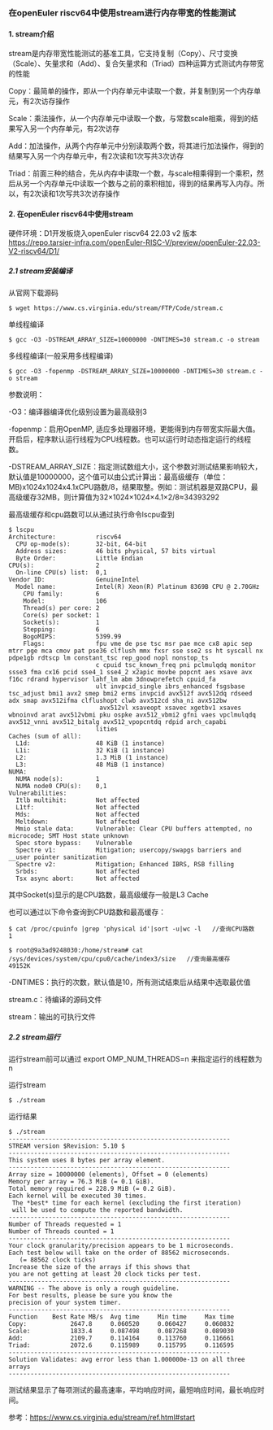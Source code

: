 ### 在openEuler riscv64中使用stream进行内存带宽的性能测试

#### 1. stream介绍

stream是内存带宽性能测试的基准工具，它支持复制（Copy）、尺寸变换（Scale）、矢量求和（Add）、复合矢量求和（Triad）四种运算方式测试内存带宽的性能

Copy：最简单的操作，即从一个内存单元中读取一个数，并复制到另一个内存单元，有2次访存操作

Scale：乘法操作，从一个内存单元中读取一个数，与常数scale相乘，得到的结果写入另一个内存单元，有2次访存

Add：加法操作，从两个内存单元中分别读取两个数，将其进行加法操作，得到的结果写入另一个内存单元中，有2次读和1次写共3次访存

Triad：前面三种的结合，先从内存中读取一个数，与scale相乘得到一个乘积，然后从另一个内存单元中读取一个数与之前的乘积相加，得到的结果再写入内存。所以，有2次读和1次写共3次访存操作

#### 2. 在openEuler riscv64中使用stream

硬件环境：D1开发板烧入openEuler riscv64 22.03 v2 版本 https://repo.tarsier-infra.com/openEuler-RISC-V/preview/openEuler-22.03-V2-riscv64/D1/

##### 2.1 stream安装编译

从官网下载源码

````
$ wget https://www.cs.virginia.edu/stream/FTP/Code/stream.c
````

 单线程编译

````
$ gcc -O3 -DSTREAM_ARRAY_SIZE=10000000 -DNTIMES=30 stream.c -o stream
````

多线程编译(一般采用多线程编译)

````
$ gcc -O3 -fopenmp -DSTREAM_ARRAY_SIZE=10000000 -DNTIMES=30 stream.c -o stream
````

参数说明：

-O3：编译器编译优化级别设置为最高级别3

-fopenmp：启用OpenMP, 适应多处理器环境，更能得到内存带宽实际最大值。开启后，程序默认运行线程为CPU线程数。也可以运行时动态指定运行的线程数。

-DSTREAM_ARRAY_SIZE：指定测试数组大小，这个参数对测试结果影响较大，默认值是10000000，这个值可以由公式计算出：最高级缓存（单位：MB)x1024x1024x4.1xCPU路数/8，结果取整。例如：测试机器是双路CPU，最高级缓存32MB，则计算值为32×1024×1024×4.1×2/8≈34393292

最高级缓存和cpu路数可以从通过执行命令lscpu查到

````
$ lscpu
Architecture:           riscv64
  CPU op-mode(s):       32-bit, 64-bit
  Address sizes:        46 bits physical, 57 bits virtual
  Byte Order:           Little Endian
CPU(s):                 2
  On-line CPU(s) list:  0,1
Vendor ID:              GenuineIntel
  Model name:           Intel(R) Xeon(R) Platinum 8369B CPU @ 2.70GHz
    CPU family:         6
    Model:              106
    Thread(s) per core: 2
    Core(s) per socket: 1
    Socket(s):          1
    Stepping:           6
    BogoMIPS:           5399.99
    Flags:              fpu vme de pse tsc msr pae mce cx8 apic sep mtrr pge mca cmov pat pse36 clflush mmx fxsr sse sse2 ss ht syscall nx pdpe1gb rdtscp lm constant_tsc rep_good nopl nonstop_ts
                        c cpuid tsc_known_freq pni pclmulqdq monitor ssse3 fma cx16 pcid sse4_1 sse4_2 x2apic movbe popcnt aes xsave avx f16c rdrand hypervisor lahf_lm abm 3dnowprefetch cpuid_fa
                        ult invpcid_single ibrs_enhanced fsgsbase tsc_adjust bmi1 avx2 smep bmi2 erms invpcid avx512f avx512dq rdseed adx smap avx512ifma clflushopt clwb avx512cd sha_ni avx512bw
                         avx512vl xsaveopt xsavec xgetbv1 xsaves wbnoinvd arat avx512vbmi pku ospke avx512_vbmi2 gfni vaes vpclmulqdq avx512_vnni avx512_bitalg avx512_vpopcntdq rdpid arch_capabi
                        lities
Caches (sum of all):    
  L1d:                  48 KiB (1 instance)
  L1i:                  32 KiB (1 instance)
  L2:                   1.3 MiB (1 instance)
  L3:                   48 MiB (1 instance)
NUMA:                   
  NUMA node(s):         1
  NUMA node0 CPU(s):    0,1
Vulnerabilities:        
  Itlb multihit:        Not affected
  L1tf:                 Not affected
  Mds:                  Not affected
  Meltdown:             Not affected
  Mmio stale data:      Vulnerable: Clear CPU buffers attempted, no microcode; SMT Host state unknown
  Spec store bypass:    Vulnerable
  Spectre v1:           Mitigation; usercopy/swapgs barriers and __user pointer sanitization
  Spectre v2:           Mitigation; Enhanced IBRS, RSB filling
  Srbds:                Not affected
  Tsx async abort:      Not affected
````

其中Socket(s)显示的是CPU路数，最高级缓存一般是L3 Cache

也可以通过以下命令查询到CPU路数和最高缓存：

````
$ cat /proc/cpuinfo |grep 'physical id'|sort -u|wc -l   //查询CPU路数
1
````

````
$ root@9a3ad9248030:/home/stream# cat /sys/devices/system/cpu/cpu0/cache/index3/size   //查询最高缓存
49152K
````

-DNTIMES：执行的次数，默认值是10，所有测试结束后从结果中选取最优值

stream.c：待编译的源码文件

stream：输出的可执行文件

##### 2.2 stream运行

运行stream前可以通过 export OMP_NUM_THREADS=n 来指定运行的线程数为n

运行stream

````
$ ./stream
````

运行结果

````
$ ./stream 
-------------------------------------------------------------
STREAM version $Revision: 5.10 $
-------------------------------------------------------------
This system uses 8 bytes per array element.
-------------------------------------------------------------
Array size = 10000000 (elements), Offset = 0 (elements)
Memory per array = 76.3 MiB (= 0.1 GiB).
Total memory required = 228.9 MiB (= 0.2 GiB).
Each kernel will be executed 30 times.
 The *best* time for each kernel (excluding the first iteration)
 will be used to compute the reported bandwidth.
-------------------------------------------------------------
Number of Threads requested = 1
Number of Threads counted = 1
-------------------------------------------------------------
Your clock granularity/precision appears to be 1 microseconds.
Each test below will take on the order of 88562 microseconds.
   (= 88562 clock ticks)
Increase the size of the arrays if this shows that
you are not getting at least 20 clock ticks per test.
-------------------------------------------------------------
WARNING -- The above is only a rough guideline.
For best results, please be sure you know the
precision of your system timer.
-------------------------------------------------------------
Function    Best Rate MB/s  Avg time     Min time     Max time
Copy:            2647.8     0.060520     0.060427     0.060832
Scale:           1833.4     0.087498     0.087268     0.089030
Add:             2109.7     0.114164     0.113760     0.116661
Triad:           2072.6     0.115989     0.115795     0.116595
-------------------------------------------------------------
Solution Validates: avg error less than 1.000000e-13 on all three arrays
-------------------------------------------------------------
````

测试结果显示了每项测试的最高速率，平均响应时间，最短响应时间，最长响应时间。

参考：https://www.cs.virginia.edu/stream/ref.html#start